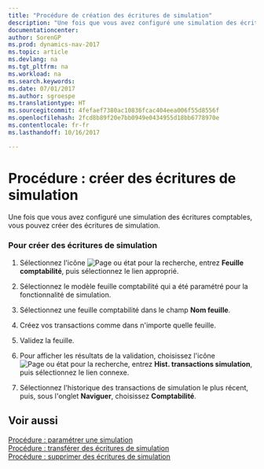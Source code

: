```yaml
---
title: "Procédure de création des écritures de simulation"
description: "Une fois que vous avez configuré une simulation des écritures comptables, vous pouvez créer des écritures de simulation."
documentationcenter: 
author: SorenGP
ms.prod: dynamics-nav-2017
ms.topic: article
ms.devlang: na
ms.tgt_pltfrm: na
ms.workload: na
ms.search.keywords: 
ms.date: 07/01/2017
ms.author: sgroespe
ms.translationtype: HT
ms.sourcegitcommit: 4fefaef7380ac10836fcac404eea006f55d8556f
ms.openlocfilehash: 2fcd8b89f20e7bb0949e0434955d18bb6778970e
ms.contentlocale: fr-fr
ms.lasthandoff: 10/16/2017

---
```

# <a name="how-to-create-simulation-entries"></a>Procédure : créer des écritures de simulation
Une fois que vous avez configuré une simulation des écritures comptables, vous pouvez créer des écritures de simulation.  
  
### <a name="to-create-simulation-entries"></a>Pour créer des écritures de simulation  
  
1.  Sélectionnez l'icône ![Page ou état pour la recherche](media/ui-search/search_small.png "Page ou état pour la recherche"), entrez **Feuille comptabilité**, puis sélectionnez le lien approprié.  
  
2.  Sélectionnez le modèle feuille comptabilité qui a été paramétré pour la fonctionnalité de simulation.  
  
3.  Sélectionnez une feuille comptabilité dans le champ **Nom feuille**.  
  
4.  Créez vos transactions comme dans n'importe quelle feuille.  
  
5.  Validez la feuille.  
  
6.  Pour afficher les résultats de la validation, choisissez l'icône ![Page ou état pour la recherche](media/ui-search/search_small.png "Page ou état pour la recherche"), entrez **Hist. transactions simulation**, puis sélectionnez le lien connexe.  
  
7.  Sélectionnez l'historique des transactions de simulation le plus récent, puis, sous l'onglet **Naviguer**, choisissez **Comptabilité**.  
  
## <a name="see-also"></a>Voir aussi  
 [Procédure : paramétrer une simulation](how-to-set-up-simulation.md)   
 [Procédure : transférer des écritures de simulation](how-to-transfer-simulation-entries.md)   
 [Procédure : supprimer des écritures de simulation](how-to-delete-simulation-entries.md)
